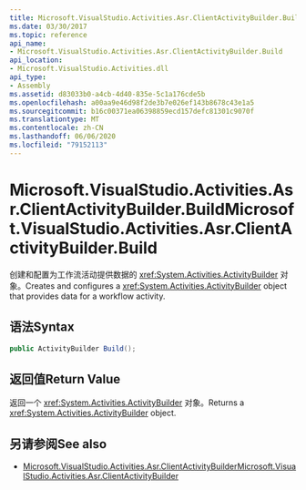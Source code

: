 ```yaml
---
title: Microsoft.VisualStudio.Activities.Asr.ClientActivityBuilder.Build
ms.date: 03/30/2017
ms.topic: reference
api_name:
- Microsoft.VisualStudio.Activities.Asr.ClientActivityBuilder.Build
api_location:
- Microsoft.VisualStudio.Activities.dll
api_type:
- Assembly
ms.assetid: d83033b0-a4cb-4d40-835e-5c1a176cde5b
ms.openlocfilehash: a00aa9e46d98f2de3b7e026ef143b8678c43e1a5
ms.sourcegitcommit: b16c00371ea06398859ecd157defc81301c9070f
ms.translationtype: MT
ms.contentlocale: zh-CN
ms.lasthandoff: 06/06/2020
ms.locfileid: "79152113"
---
```

# <a name="microsoftvisualstudioactivitiesasrclientactivitybuilderbuild"></a><span data-ttu-id="e0d86-102">Microsoft.VisualStudio.Activities.Asr.ClientActivityBuilder.Build</span><span class="sxs-lookup"><span data-stu-id="e0d86-102">Microsoft.VisualStudio.Activities.Asr.ClientActivityBuilder.Build</span></span>
<span data-ttu-id="e0d86-103">创建和配置为工作流活动提供数据的 <xref:System.Activities.ActivityBuilder> 对象。</span><span class="sxs-lookup"><span data-stu-id="e0d86-103">Creates and configures a <xref:System.Activities.ActivityBuilder> object that provides data for a workflow activity.</span></span>  
  
## <a name="syntax"></a><span data-ttu-id="e0d86-104">语法</span><span class="sxs-lookup"><span data-stu-id="e0d86-104">Syntax</span></span>  
  
```csharp  
public ActivityBuilder Build();
```  
  
## <a name="return-value"></a><span data-ttu-id="e0d86-105">返回值</span><span class="sxs-lookup"><span data-stu-id="e0d86-105">Return Value</span></span>  
 <span data-ttu-id="e0d86-106">返回一个 <xref:System.Activities.ActivityBuilder> 对象。</span><span class="sxs-lookup"><span data-stu-id="e0d86-106">Returns a <xref:System.Activities.ActivityBuilder> object.</span></span>  
  
## <a name="see-also"></a><span data-ttu-id="e0d86-107">另请参阅</span><span class="sxs-lookup"><span data-stu-id="e0d86-107">See also</span></span>

- [<span data-ttu-id="e0d86-108">Microsoft.VisualStudio.Activities.Asr.ClientActivityBuilder</span><span class="sxs-lookup"><span data-stu-id="e0d86-108">Microsoft.VisualStudio.Activities.Asr.ClientActivityBuilder</span></span>](microsoft-visualstudio-activities-asr-clientactivitybuilder.md)
